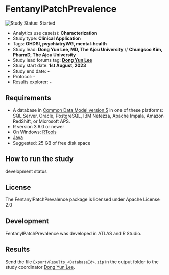 FentanylPatchPrevalence
=================
<img src="https://img.shields.io/badge/Study%20Status-Started-blue.svg" alt="Study Status: Started">

- Analytics use case(s): **Characterization**
- Study type: **Clinical Application**
- Tags: **OHDSI, psychiatryWG, mental-health**
- Study lead: **Dong Yun Lee, MD, The Ajou University** // 
              **Chungsoo Kim, PharmD, The Ajou University** 
- Study lead forums tag:  **[Dong Yun Lee](https://github.com/ABMI)**
- Study start date: **1st August, 2023**
- Study end date: **-**
- Protocol: **-**
- Results explorer: **-**


## Requirements
- A database in [Common Data Model version 5](https://github.com/OHDSI/CommonDataModel) in one of these platforms: SQL Server, Oracle, PostgreSQL, IBM Netezza, Apache Impala, Amazon RedShift, or Microsoft APS.
- R version 3.6.0 or newer
- On Windows: [RTools](http://cran.r-project.org/bin/windows/Rtools/)
- [Java](http://java.com)
- Suggested: 25 GB of free disk space

## How to run the study

development status

## License

The FentanylPatchPrevalence package is licensed under Apache License 2.0

## Development
 
FentanylPatchPrevalence was developed in ATLAS and R Studio.

## Results

Send the file `Export/Results_<DatabaseId>.zip` in the output folder to the study coordinator [Dong Yun Lee](mailto:dongyun909@gmail.com).
